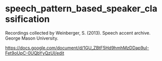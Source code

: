 # speech_pattern_based_speaker_classification

Recordings collected by Weinberger, S. (2013). Speech accent archive. George Mason University.

https://docs.google.com/document/d/1GU_ZBtF5Hd9hmhMzDDap9uI-Fet9oUpC-0UQbYyQzUI/edit
